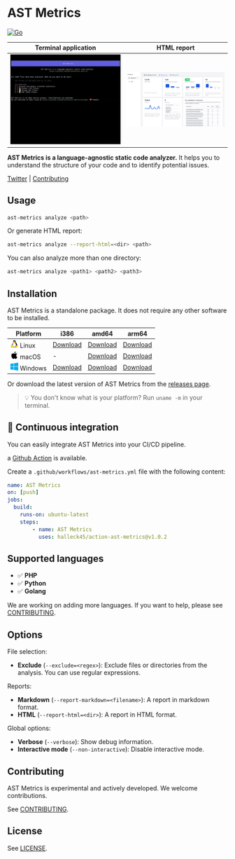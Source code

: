 # AST Metrics

[![Go](https://github.com/Halleck45/ast-metrics/actions/workflows/test.yml/badge.svg)](https://github.com/Halleck45/ast-metrics/actions/workflows/test.yml)

| Terminal application | HTML report |
| --- | ---------- |
| ![AST Metrics is a language-agnostic static code analyzer.](./docs/preview.gif) |![HTML report](./docs/preview-html-report.png) |

**AST Metrics is a language-agnostic static code analyzer.** It helps you to understand the structure of your code and to identify potential issues.

[Twitter](https://twitter.com/Halleck45) | [Contributing](.github/CONTRIBUTING.md)

## Usage

```bash
ast-metrics analyze <path>
```

Or generate HTML report:

```bash
ast-metrics analyze --report-html=<dir> <path>
```

You can also analyze more than one directory:

```bash
ast-metrics analyze <path1> <path2> <path3>
```
## Installation

AST Metrics is a standalone package. It does not require any other software to be installed.

| Platform |  i386 | amd64 | arm64 |
| -------- |  ------ | ------ | ------ |
| ![](./docs/emoji-tux.png) Linux    | [Download](https://github.com/Halleck45/ast-metrics/releases/download/v0.0.7-alpha/ast-metrics_Linux_i386) | [Download](https://github.com/Halleck45/ast-metrics/releases/download/v0.0.7-alpha/ast-metrics_Linux_x86_64) | [Download](https://github.com/Halleck45/ast-metrics/releases/download/v0.0.7-alpha/ast-metrics_Linux_arm64)
| ![](./docs/emoji-apple.png) macOS    | - | [Download](https://github.com/Halleck45/ast-metrics/releases/download/v0.0.7-alpha/ast-metrics_Darwin_arm64) | [Download](https://github.com/Halleck45/ast-metrics/releases/download/v0.0.7-alpha/ast-metrics_Darwin_x86_64)
| ![](./docs/emoji-windows.png) Windows  | [Download](https://github.com/Halleck45/ast-metrics/releases/download/v0.0.7-alpha/ast-metrics_Windows_i386.exe) | [Download](https://github.com/Halleck45/ast-metrics/releases/download/v0.0.7-alpha/ast-metrics_Windows_x86_64.exe) | [Download](https://github.com/Halleck45/ast-metrics/releases/download/v0.0.7-alpha/ast-metrics_Windows_arm64.exe)

Or download the latest version of AST Metrics from the [releases page](https://github.com/Halleck45/ast-metrics/releases/latest).

> 💡 You don't know what is your platform? Run `uname -m` in your terminal.


## 🚀 Continuous integration

You can easily integrate AST Metrics into your CI/CD pipeline.

a [Github Action](https://github.com/marketplace/actions/ast-metrics-analysis) is available.

Create a `.github/workflows/ast-metrics.yml` file with the following content:

```yaml
name: AST Metrics
on: [push]
jobs:
  build:
    runs-on: ubuntu-latest
    steps:
        - name: AST Metrics
          uses: halleck45/action-ast-metrics@v1.0.2
```


## Supported languages

+ ✅ **PHP**
+ ✅ **Python**
+ ✅ **Golang**


We are working on adding more languages. If you want to help, please see [CONTRIBUTING](.github/CONTRIBUTING.md).

## Options

File selection:

+ **Exclude** (`--exclude=<regex>`): Exclude files or directories from the analysis. You can use regular expressions.

Reports:

- **Markdown** (`--report-markdown=<filename>`): A report in markdown format.
- **HTML** (`--report-html=<dir>`): A report in HTML format.

Global options:

- **Verbose** (`--verbose`): Show debug information.
- **Interactive mode** (`--non-interactive`): Disable interactive mode.

## Contributing

AST Metrics is experimental and actively developed. We welcome contributions.

See [CONTRIBUTING](.github/CONTRIBUTING.md).

## License

See [LICENSE](LICENSE).
